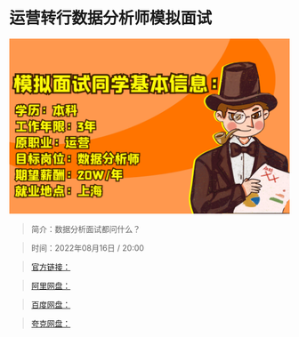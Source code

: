 # 运营转行数据分析师模拟面试

![img](../../assets/01e3ad99ab4a437299efc0d0034c5da6.png)

> 简介：数据分析面试都问什么？

> 时间：2022年08月16日 / 20:00

> [官方链接：]()

> [阿里网盘：]()

> [百度网盘：]()

> [夸克网盘：]()
